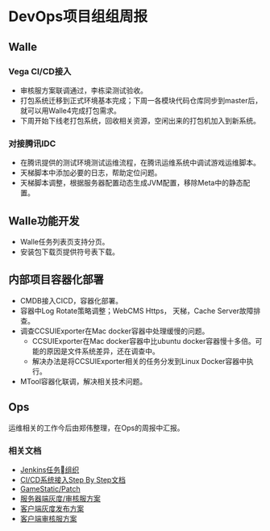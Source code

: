 # DevOps项目组组周报

## Walle

### Vega CI/CD接入

* 审核服方案联调通过，李栋梁测试验收。
* 打包系统迁移到正式环境基本完成；下周一各模块代码仓库同步到master后，就可以用Walle4完成打包需求。
* 下周开始下线老打包系统，回收相关资源，空闲出来的打包机加入到新系统。

### 对接腾讯IDC

* 在腾讯提供的测试环境测试运维流程，在腾讯运维系统中调试游戏运维脚本。
* 天梯脚本中添加必要的日志，帮助定位问题。
* 天梯脚本调整，根据服务器配置动态生成JVM配置，移除Meta中的静态配置。

## Walle功能开发

* Walle任务列表页支持分页。
* 安装包下载页提供符号表下载。

## 内部项目容器化部署

* CMDB接入CICD，容器化部署。
* 容器中Log Rotate策略调整；WebCMS Https， 天梯，Cache Server故障排查。
* 调查CCSUIExporter在Mac docker容器中处理缓慢的问题。
  * CCSUIExporter在Mac docker容器中比ubuntu docker容器慢十多倍。可能的原因是文件系统差异，还在调查中。
  * 解决办法是将CCSUIExporter相关的任务分发到Linux Docker容器中执行。
* MTool容器化联调，解决相关技术问题。

## Ops

运维相关的工作今后由郑伟整理，在Ops的周报中汇报。

### 相关文档

* [Jenkins任务组织](https://git.youle.game/TC/TSD/DevOps/dune/wikis/jenkins_authorization)
* [CI/CD系统接入Step By Step文档](https://git.youle.game/TC/TSD/DevOps/dune/wikis/integrate_walle_step_by_step)
* [GameStatic/Patch](https://git.youle.game/TC/TSD/DevOps/dune/wikis/Release-Note-v0.1.2)
* [服务器端灰度/审核服方案](https://git.youle.game/TC/TSD/DevOps/dune/wikis/%E5%90%8E%E7%AB%AF%E6%96%87%E6%A1%A3/appstore_review_and_gray)
* [客户端灰度发布方案](https://git.youle.game/TC/TSD/DevOps/dune/wikis/%E5%89%8D%E7%AB%AF%E6%96%87%E6%A1%A3/gray-server)
* [客户端审核服方案](https://git.youle.game/TC/TSD/DevOps/dune/wikis/%E5%89%8D%E7%AB%AF%E6%96%87%E6%A1%A3/apple-review-version)
